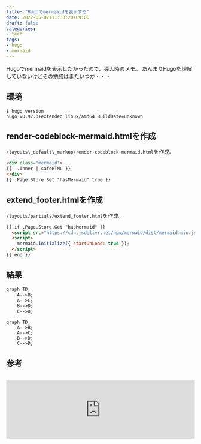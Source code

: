 ```yaml
---
title: "Hugoでmermeaidを表示する"
date: 2022-05-02T11:33:20+09:00
draft: false
categories:
- tech
tags: 
- hugo
- mermaid
---
```


Hugoでmermaidを表示したかったので、導入時のメモ。
あんまりHugoを理解していないけどその勉強はまたいつか・・・

## 環境

```shell
$ hugo version
hugo v0.97.3+extended linux/amd64 BuildDate=unknown
```
## render-codeblock-mermaid.htmlを作成

`\layouts\_default\_markup\render-codeblock-mermaid.html`を作成。

```html
<div class="mermaid">
{{- .Inner | safeHTML }}
</div>
{{ .Page.Store.Set "hasMermaid" true }}

```

## extend_footer.htmlを作成

`/layouts/partials/extend_footer.html`を作成。

```html
{{ if .Page.Store.Get "hasMermaid" }}
  <script src="https://cdn.jsdelivr.net/npm/mermaid/dist/mermaid.min.js"></script>
  <script>
    mermaid.initialize({ startOnLoad: true });
  </script>
{{ end }}
```

## 結果

```md
graph TD;
    A-->B;
    A-->C;
    B-->D;
    C-->D;
```

```mermaid
graph TD;
    A-->B;
    A-->C;
    B-->D;
    C-->D;
```

## 参考
<iframe class="hatenablogcard" style="width:100%;height:155px;margin:15px 0;max-width:680px;" title="Diagrams | Hugo" src="https://hatenablog-parts.com/embed?url=https://gohugo.io/content-management/diagrams/#mermaid-diagrams" frameborder="0" scrolling="no"></iframe>